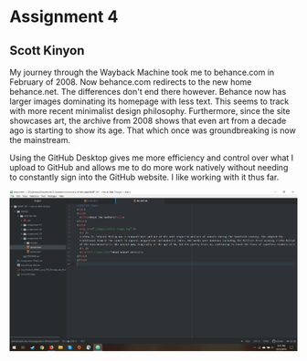 # Assignment 4
## Scott Kinyon

My journey through the Wayback Machine took me to behance.com in February of 2008. Now behance.com redirects to the new home behance.net.  The differences don't end there however. Behance now has larger images dominating its homepage with less text.  This seems to track with more recent minimalist design philosophy. Furthermore, since the site showcases art, the archive from 2008 shows that even art from a decade ago is starting to show its age.  That which once was groundbreaking is now the mainstream.

Using the GitHub Desktop gives me more efficiency and control over what I upload to GitHub and allows me to do more work natively without needing to constantly sign into the GitHub website. I like working with it thus far.

![screenshot](./images/screenshot.png)

